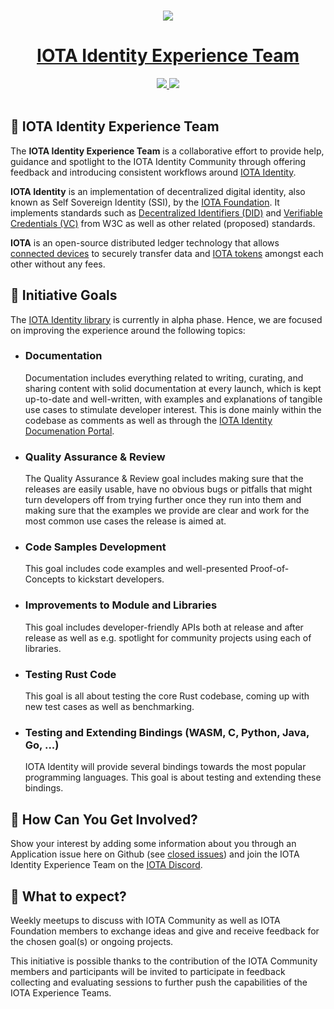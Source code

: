 <p align="center">
  <br>
  <a href="https://www.iota.org">
    <img src="https://images.ctfassets.net/xit7f234flxz/2UaYq5cR53ANDAKRT4HYWT/a4d962d037954adef7d0aa9a2e944a26/iota-small-logo.png"/>
  </a>
</p>
<h1 align="center"><a href="https://www.iota.org"> IOTA Identity Experience Team</a></h1>

<p align="center">
  <a title="MIT License" href="LICENSE">
    <img src="https://img.shields.io/github/license/gridsome/gridsome.svg?style=flat-square&label=License&colorB=6cc24a">
  </a>
  <a title="Follow on Twitter" href="https://twitter.com/iota">
    <img src="https://img.shields.io/twitter/follow/iotatoken.svg?style=social&label=Follow%20@iotatoken">
  </a>
  <br>
  <br>
</p>


## 🌳 IOTA Identity Experience Team

The **IOTA Identity Experience Team** is a collaborative effort to provide help, guidance and spotlight to the IOTA Identity Community through offering feedback and introducing consistent workflows around [IOTA Identity](https://github.com/iotaledger/identity.rs).

**IOTA Identity** is an implementation of decentralized digital identity, also known as Self Sovereign Identity (SSI), by the [IOTA Foundation](https://www.iota.org). It implements standards such as [Decentralized Identifiers (DID)](https://www.w3.org/TR/did-core/) and [Verifiable Credentials (VC)](https://www.w3.org/TR/vc-data-model/) from W3C as well as other related (proposed) standards.

**IOTA** is an open-source distributed ledger technology that allows [connected devices](https://en.wikipedia.org/wiki/Connected_Devices) to securely transfer data and [IOTA tokens](https://docs.iota.org/docs/getting-started/0.1/clients/token) amongst each other without any fees.

## 🎯 Initiative Goals

The [IOTA Identity library](https://github.com/iotaledger/identity.rs) is currently in alpha phase. Hence, we are focused on improving the experience around the following topics:

- ### Documentation
	Documentation includes everything related to writing, curating, and sharing content with solid documentation at every launch, which is kept up-to-date and well-written, with examples and explanations of tangible use cases to stimulate developer interest. This is done mainly within the codebase as comments as well as through the [IOTA Identity Documenation Portal](https://identity.docs.iota.org/).

- ### Quality Assurance & Review
	The Quality Assurance & Review goal includes making sure that the releases are easily usable, have no obvious bugs or pitfalls that might turn developers off from trying further once they run into them and making sure that the examples we provide are clear and work for the most common use cases the release is aimed at.

- ### Code Samples Development
	This goal includes code examples and well-presented Proof-of-Concepts to kickstart developers.

- ### Improvements to Module and Libraries
	This goal includes developer-friendly APIs both at release and after release as well as e.g. spotlight for community projects using each of libraries.

- ### Testing Rust Code
	This goal is all about testing the core Rust codebase, coming up with new test cases as well as benchmarking.

- ### Testing and Extending Bindings (WASM, C, Python, Java, Go, ...)
	IOTA Identity will provide several bindings towards the most popular programming languages. This goal is about testing and extending these bindings.

## 🤔 How Can You Get Involved?

Show your interest by adding some information about you through an Application issue here on Github (see [closed issues](https://github.com/iota-community/X-Team_IOTA_Identity/issues?q=is%3Aissue+is%3Aclosed)) and join the IOTA Identity Experience Team on the [IOTA Discord](https://discord.iota.org).

## 👥 What to expect?

Weekly meetups to discuss with IOTA Community as well as IOTA Foundation members to exchange ideas and give and receive feedback for the chosen goal(s) or ongoing projects.

This initiative is possible thanks to the contribution of the IOTA Community members and participants will be invited to participate in feedback collecting and evaluating sessions to further push the capabilities of the IOTA Experience Teams. 
